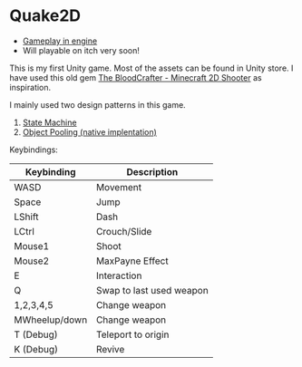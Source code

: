 # Quake2D

-   [Gameplay in engine](https://www.youtube.com/watch?v=k8BzNgMHqMk)
- 	Will playable on itch very soon!

This is my first Unity game. Most of the assets can be found in Unity store. I have used this old gem [The BloodCrafter - Minecraft 2D Shooter](https://www.youtube.com/watch?v=coBzHfkvI8w) as inspiration.

I mainly used two design patterns in this game.

1. [State Machine](https://en.wikipedia.org/wiki/Finite-state_machine)
2. [Object Pooling (native implentation)](https://en.wikipedia.org/wiki/Object_pool_pattern)

Keybindings:

| Keybinding    | Description              |
| ------------- | ------------------------ |
| WASD          | Movement                 |
| Space         | Jump                     |
| LShift        | Dash                     |
| LCtrl         | Crouch/Slide             |
| Mouse1        | Shoot                    |
| Mouse2        | MaxPayne Effect          |
| E             | Interaction              |
| Q             | Swap to last used weapon |
| 1,2,3,4,5     | Change weapon            |
| MWheelup/down | Change weapon            |
| T (Debug)     | Teleport to origin       |
| K (Debug)     | Revive                   |
